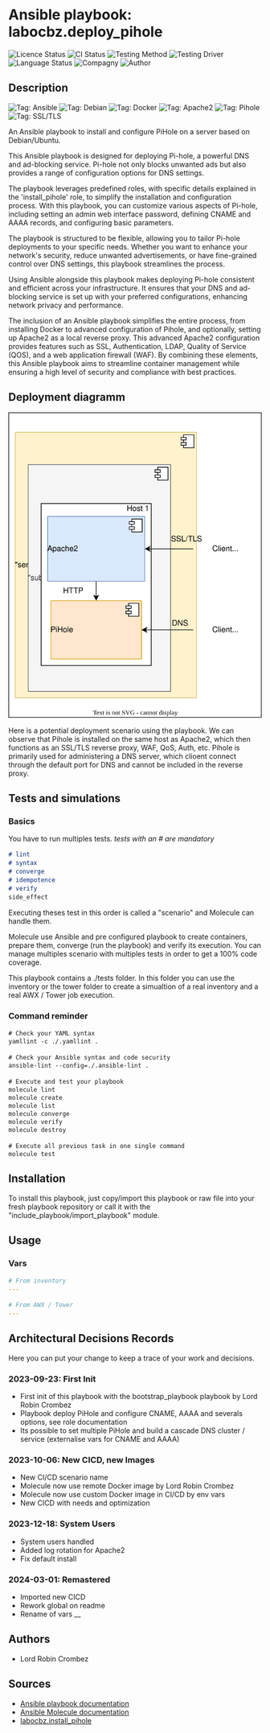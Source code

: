# Ansible playbook: labocbz.deploy_pihole

![Licence Status](https://img.shields.io/badge/licence-MIT-brightgreen)
![CI Status](https://img.shields.io/badge/CI-success-brightgreen)
![Testing Method](https://img.shields.io/badge/Testing%20Method-Ansible%20Molecule-blueviolet)
![Testing Driver](https://img.shields.io/badge/Testing%20Driver-docker-blueviolet)
![Language Status](https://img.shields.io/badge/language-Ansible-red)
![Compagny](https://img.shields.io/badge/Compagny-Labo--CBZ-blue)
![Author](https://img.shields.io/badge/Author-Lord%20Robin%20Crombez-blue)

## Description

![Tag: Ansible](https://img.shields.io/badge/Tech-Ansible-orange)
![Tag: Debian](https://img.shields.io/badge/Tech-Debian-orange)
![Tag: Docker](https://img.shields.io/badge/Tech-Docker-orange)
![Tag: Apache2](https://img.shields.io/badge/Tech-Apache2-orange)
![Tag: Pihole](https://img.shields.io/badge/Tech-Pihole-orange)
![Tag: SSL/TLS](https://img.shields.io/badge/Tech-SSL%2FTLS-orange)

An Ansible playbook to install and configure PiHole on a server based on Debian/Ubuntu.

This Ansible playbook is designed for deploying Pi-hole, a powerful DNS and ad-blocking service. Pi-hole not only blocks unwanted ads but also provides a range of configuration options for DNS settings.

The playbook leverages predefined roles, with specific details explained in the 'install_pihole' role, to simplify the installation and configuration process. With this playbook, you can customize various aspects of Pi-hole, including setting an admin web interface password, defining CNAME and AAAA records, and configuring basic parameters.

The playbook is structured to be flexible, allowing you to tailor Pi-hole deployments to your specific needs. Whether you want to enhance your network's security, reduce unwanted advertisements, or have fine-grained control over DNS settings, this playbook streamlines the process.

Using Ansible alongside this playbook makes deploying Pi-hole consistent and efficient across your infrastructure. It ensures that your DNS and ad-blocking service is set up with your preferred configurations, enhancing network privacy and performance.

The inclusion of an Ansible playbook simplifies the entire process, from installing Docker to advanced configuration of Pihole, and optionally, setting up Apache2 as a local reverse proxy. This advanced Apache2 configuration provides features such as SSL, Authentication, LDAP, Quality of Service (QOS), and a web application firewall (WAF). By combining these elements, this Ansible playbook aims to streamline container management while ensuring a high level of security and compliance with best practices.

## Deployment diagramm

![](./assets/Ansible-Playbook-Labocbz-Deploy-Pihole.drawio.svg)

Here is a potential deployment scenario using the playbook. We can observe that Pihole is installed on the same host as Apache2, which then functions as an SSL/TLS reverse proxy, WAF, QoS, Auth, etc. Pihole is primarily used for administering a DNS server, which clioent connect through the default port for DNS and cannot be included in the reverse proxy.

## Tests and simulations

### Basics

You have to run multiples tests. *tests with an # are mandatory*

```MARKDOWN
# lint
# syntax
# converge
# idempotence
# verify
side_effect
```

Executing theses test in this order is called a "scenario" and Molecule can handle them.

Molecule use Ansible and pre configured playbook to create containers, prepare them, converge (run the playbook) and verify its execution.
You can manage multiples scenario with multiples tests in order to get a 100% code coverage.

This playbook contains a ./tests folder. In this folder you can use the inventory or the tower folder to create a simualtion of a real inventory and a real AWX / Tower job execution.

### Command reminder

```SHELL
# Check your YAML syntax
yamllint -c ./.yamllint .

# Check your Ansible syntax and code security
ansible-lint --config=./.ansible-lint .

# Execute and test your playbook
molecule lint
molecule create
molecule list
molecule converge
molecule verify
molecule destroy

# Execute all previous task in one single command
molecule test
```

## Installation

To install this playbook, just copy/import this playbook or raw file into your fresh playbook repository or call it with the "include_playbook/import_playbook" module.

## Usage

### Vars

```YAML
# From inventory
---

```

```YAML
# From AWX / Tower
---

```

## Architectural Decisions Records

Here you can put your change to keep a trace of your work and decisions.

### 2023-09-23: First Init

* First init of this playbook with the bootstrap_playbook playbook by Lord Robin Crombez
* Playbook deploy PiHole and configure CNAME, AAAA and severals options, see role documentation
* Its possible to set multiple PiHole and build a cascade DNS cluster / service (externalise vars for CNAME and AAAA)

### 2023-10-06: New CICD, new Images

* New CI/CD scenario name
* Molecule now use remote Docker image by Lord Robin Crombez
* Molecule now use custom Docker image in CI/CD by env vars
* New CICD with needs and optimization

### 2023-12-18: System Users

* System users handled
* Added log rotation for Apache2
* Fix default install

### 2024-03-01: Remastered

* Imported new CICD
* Rework global on readme
* Rename of vars __

## Authors

* Lord Robin Crombez

## Sources

* [Ansible playbook documentation](https://docs.ansible.com/ansible/latest/playbook_guide/playbooks_reuse_playbooks.html)
* [Ansible Molecule documentation](https://molecule.readthedocs.io/)
* [labocbz.install_pihole](https://github.com/CBZ-D-velop/Ansible-Role-Labocbz-Install-PiHole.git)

